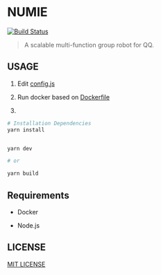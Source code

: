 # NUMIE

[![Build Status](https://travis-ci.com/Himself65/numie.svg?branch=master)](https://travis-ci.com/Himself65/numie)

> A scalable multi-function group robot for QQ.

## USAGE

1. Edit [config.js](src/config.js)

2. Run docker based on [Dockerfile](Dockerfile)

3.

```bash
# Installation Dependencies
yarn install


yarn dev

# or

yarn build
```

## Requirements

- Docker

- Node.js

## LICENSE

[MIT LICENSE](LICENSE)

